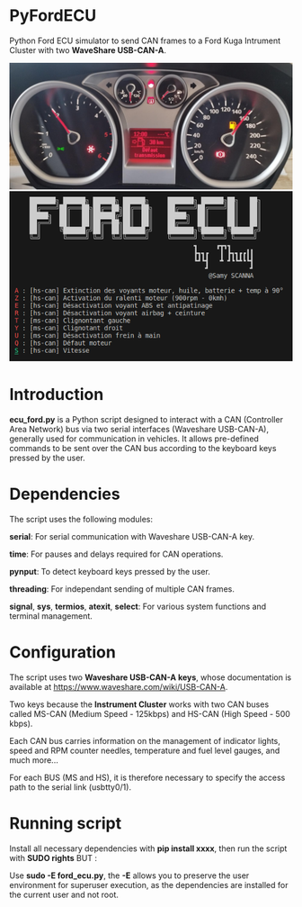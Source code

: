 # PyFordECU
Python Ford ECU simulator to send CAN frames to a Ford Kuga Intrument Cluster with two **WaveShare USB-CAN-A**.

!["Python ECU Simulator Image"](images/ecu_ford.png "Python ECU Simulator")
!["Ford Focus Instrument Cluster Image"](images/instrument_cluster.png "Ford Focus Instrument Cluster")

# Introduction
**ecu_ford.py** is a Python script designed to interact with a CAN (Controller Area Network) bus via two serial interfaces (Waveshare USB-CAN-A), generally used for communication in vehicles. 
It allows pre-defined commands to be sent over the CAN bus according to the keyboard keys pressed by the user.

# Dependencies
The script uses the following modules:

**serial**: For serial communication with Waveshare USB-CAN-A key.

**time**: For pauses and delays required for CAN operations.

**pynput**: To detect keyboard keys pressed by the user.

**threading**: For independant sending of multiple CAN frames.

**signal**, **sys**, **termios**, **atexit**, **select**: For various system functions and terminal management.

# Configuration
The script uses two **Waveshare USB-CAN-A keys**, whose documentation is available at https://www.waveshare.com/wiki/USB-CAN-A.

Two keys because the **Instrument Cluster** works with two CAN buses called MS-CAN (Medium Speed - 125kbps) and HS-CAN (High Speed - 500 kbps).

Each CAN bus carries information on the management of indicator lights, speed and RPM counter needles, temperature and fuel level gauges, and much more...

For each BUS (MS and HS), it is therefore necessary to specify the access path to the serial link (usbtty0/1).

# Running script
Install all necessary dependencies with **pip install xxxx**, then run the script with **SUDO rights** BUT :

Use **sudo -E ford_ecu.py**, the **-E** allows you to preserve the user environment for superuser execution, as the dependencies are installed for the current user and not root.
